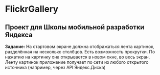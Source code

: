 # FlickrGallery
Проект для Школы мобильной разработки Яндекса
----------------------------------------------
**Задание:** На стартовом экране должна отображаться лента картинок, разделённая на несколько столбцов. Есть возможность прокрутки. По нажатию на картинку она открывается в новом окне, во весь экран. Ленту картинок приложение получает по сети из любого открытого источника (например, через API Яндекс.Диска)

